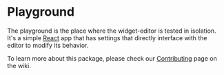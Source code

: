 # Playground

The playground is the place where the widget-editor is tested in isolation. It's a simple [React](https://reactjs.org/) app that has settings that directly interface with the editor to modify its behavior.

To learn more about this package, please check our [Contributing](https://github.com/Vizzuality/widget-editor/wiki/Contributing#playground) page on the wiki.